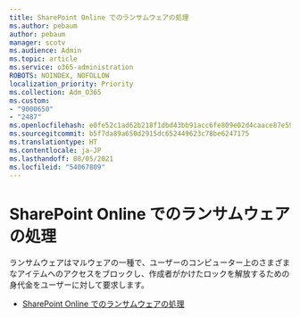 ```yaml
---
title: SharePoint Online でのランサムウェアの処理
ms.author: pebaum
author: pebaum
manager: scotv
ms.audience: Admin
ms.topic: article
ms.service: o365-administration
ROBOTS: NOINDEX, NOFOLLOW
localization_priority: Priority
ms.collection: Adm_O365
ms.custom:
- "9000650"
- "2487"
ms.openlocfilehash: e0fe52c1ad62b218f1dbd43bb91acc6fe809e02d4caace87e59229b9fc9ec70c
ms.sourcegitcommit: b5f7da89a650d2915dc652449623c78be6247175
ms.translationtype: HT
ms.contentlocale: ja-JP
ms.lasthandoff: 08/05/2021
ms.locfileid: "54067809"
---
```

# <a name="handling-ransomware-in-sharepoint-online"></a>SharePoint Online でのランサムウェアの処理

ランサムウェアはマルウェアの一種で、ユーザーのコンピューター上のさまざまなアイテムへのアクセスをブロックし、作成者がかけたロックを解放するための身代金をユーザーに対して要求します。
- [SharePoint Online でのランサムウェアの処理](https://docs.microsoft.com/sharepoint/troubleshoot/security/handling-ransomware-in-sharepoint-online)
